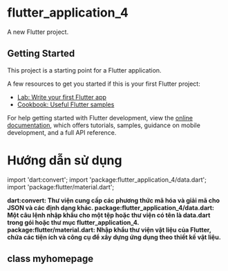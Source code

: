 # flutter_application_4

A new Flutter project.

## Getting Started

This project is a starting point for a Flutter application.

A few resources to get you started if this is your first Flutter project:

- [Lab: Write your first Flutter app](https://docs.flutter.dev/get-started/codelab)
- [Cookbook: Useful Flutter samples](https://docs.flutter.dev/cookbook)

For help getting started with Flutter development, view the
[online documentation](https://docs.flutter.dev/), which offers tutorials,
samples, guidance on mobile development, and a full API reference.

# Hướng dẫn sử dụng
import 'dart:convert';
import 'package:flutter_application_4/data.dart';
import 'package:flutter/material.dart';

**dart:convert: Thư viện cung cấp các phương thức mã hóa và giải mã cho JSON và các định dạng khác.
package:flutter_application_4/data.dart: Một câu lệnh nhập khẩu cho một tệp hoặc thư viện có tên là data.dart trong gói hoặc thư mục flutter_application_4.
package:flutter/material.dart: Nhập khẩu thư viện vật liệu của Flutter, chứa các tiện ích và công cụ để xây dựng ứng dụng theo thiết kế vật liệu.**

## class myhomepage



